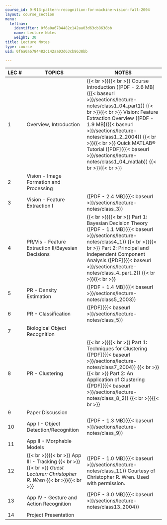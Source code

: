 ```yaml
---
course_id: 9-913-pattern-recognition-for-machine-vision-fall-2004
layout: course_section
menu:
  leftnav:
    identifier: 0f6a0a6784482c142aa03d63cb8638bb
    name: Lecture Notes
    weight: 30
title: Lecture Notes
type: course
uid: 0f6a0a6784482c142aa03d63cb8638bb

---
```


| LEC # | TOPICS | NOTES |
| --- | --- | --- |
| 1 | Overview, Introduction |  {{< br >}}{{< br >}} Course Introduction ([PDF - 2.6 MB]({{< baseurl >}}/sections/lecture-notes/class1_04_part1)) {{< br >}}{{< br >}} Vision: Feature Extraction Overview ([PDF - 1.9 MB]({{< baseurl >}}/sections/lecture-notes/class1_2_2004)) {{< br >}}{{< br >}} Quick MATLAB® Tutorial ([PDF]({{< baseurl >}}/sections/lecture-notes/class1_04_matlab)) {{< br >}}{{< br >}}  |
| 2 | Vision - Image Formation and Processing | &nbsp; |
| 3 | Vision - Feature Extraction I | ([PDF - 2.4 MB]({{< baseurl >}}/sections/lecture-notes/class_3)) |
| 4 | PR/Vis - Feature Extraction II/Bayesian Decisions |  {{< br >}}{{< br >}} Part 1: Bayesian Decision Theory ([PDF - 1.1 MB]({{< baseurl >}}/sections/lecture-notes/class4_1)) {{< br >}}{{< br >}} Part 2: Principal and Independent Component Analysis ([PDF]({{< baseurl >}}/sections/lecture-notes/class_4_part_2)) {{< br >}}{{< br >}}  |
| 5 | PR - Density Estimation | ([PDF - 1.4 MB]({{< baseurl >}}/sections/lecture-notes/class5_2003)) |
| 6 | PR - Classification | ([PDF]({{< baseurl >}}/sections/lecture-notes/class_5)) |
| 7 | Biological Object Recognition | &nbsp; |
| 8 | PR - Clustering |  {{< br >}}{{< br >}} Part 1: Techniques for Clustering ([PDF]({{< baseurl >}}/sections/lecture-notes/class7_2004)) {{< br >}}{{< br >}} Part 2: An Application of Clustering ([PDF]({{< baseurl >}}/sections/lecture-notes/class_8_2)) {{< br >}}{{< br >}}  |
| 9 | Paper Discussion | &nbsp; |
| 10 | App I - Object Detection/Recognition | ([PDF - 1.3 MB]({{< baseurl >}}/sections/lecture-notes/class_9)) |
| 11 | App II - Morphable Models | &nbsp; |
| 12 |  {{< br >}}{{< br >}} App III - Tracking {{< br >}}{{< br >}} _Guest Lecturer: Christopher R. Wren_ {{< br >}}{{< br >}}  | ([PDF - 1.0 MB]({{< baseurl >}}/sections/lecture-notes/class_11)) Courtesy of Christopher R. Wren. Used with permission. |
| 13 | App IV - Gesture and Action Recognition | ([PDF - 3.0 MB]({{< baseurl >}}/sections/lecture-notes/class13_2004)) |
| 14 | Project Presentation |